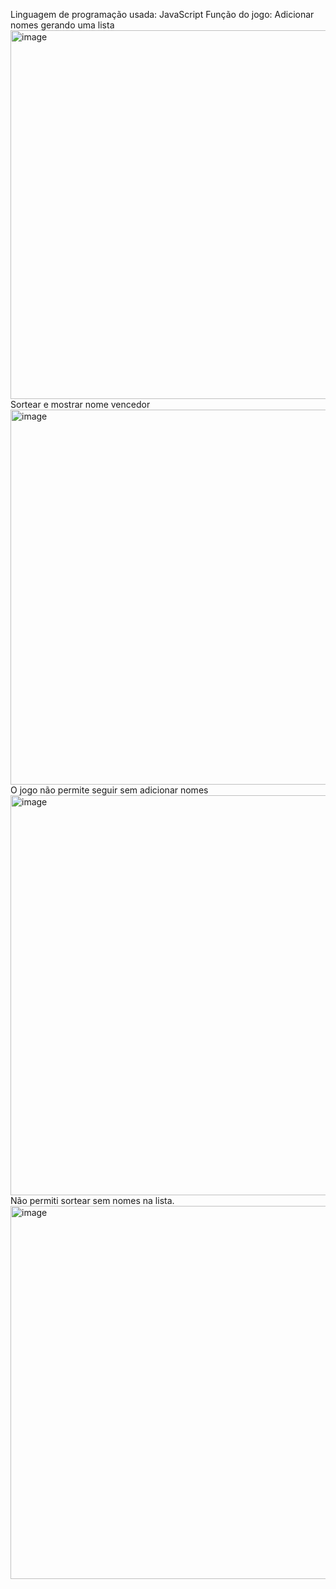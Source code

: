 Linguagem de programação usada: JavaScript 
Função do jogo: Adicionar nomes gerando uma lista 
<img width="1363" height="590" alt="image" src="https://github.com/user-attachments/assets/cd974cf5-5f3c-4aaf-a16f-db9c15a6f53c" />
Sortear e mostrar nome vencedor 
<img width="1350" height="600" alt="image" src="https://github.com/user-attachments/assets/6e1ea199-2fe3-488d-8a9f-1f1dbca6df0e" />
O jogo não permite seguir sem adicionar nomes 
<img width="1338" height="640" alt="image" src="https://github.com/user-attachments/assets/8cd14982-9718-47d6-a0fe-ab4dbca3b9b7" />
Não permiti sortear sem nomes na lista.
<img width="1345" height="597" alt="image" src="https://github.com/user-attachments/assets/8514b913-b87d-4e21-8636-76668ffdcbb0" />


